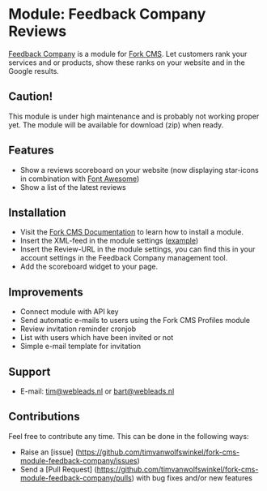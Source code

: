 # Module: Feedback Company Reviews

[Feedback Company](https://www.feedbackcompany.nl/) is a module for [Fork CMS](http://www.fork-cms.com/). Let customers rank your services and or products, show these ranks on your website and in the Google results.

## Caution!

This module is under high maintenance and is probably not working proper yet. The module will be available for download (zip) when ready.

## Features

* Show a reviews scoreboard on your website (now displaying star-icons in combination with [Font Awesome](https://github.com/FortAwesome/Font-Awesome))
* Show a list of the latest reviews

## Installation

* Visit the [Fork CMS Documentation](http://www.fork-cms.com/community/documentation/detail/getting-started/adding-modules) to learn how to install a module.
* Insert the XML-feed in the module settings ([example](https://beoordelingen.feedbackcompany.nl/samenvoordeel/scripts/flexreview/getreviewxml.cfm?ws=2789&publishIDs=1&nor=3&publishDetails=1&publishOnHold=0&sort=desc&emlpass=test))
* Insert the Review-URL in the module settings, you can find this in your account settings in the Feedback Company management tool.
* Add the scoreboard widget to your page.

## Improvements

* Connect module with API key
* Send automatic e-mails to users using the Fork CMS Profiles module
* Review invitation reminder cronjob
* List with users which have been invited or not
* Simple e-mail template for invitation

## Support

* E-mail: tim@webleads.nl or bart@webleads.nl

## Contributions

Feel free to contribute any time. This can be done in the following ways:

* Raise an [issue] (https://github.com/timvanwolfswinkel/fork-cms-module-feedback-company/issues)
* Send a [Pull Request] (https://github.com/timvanwolfswinkel/fork-cms-module-feedback-company/pulls) with bug fixes and/or new features 
